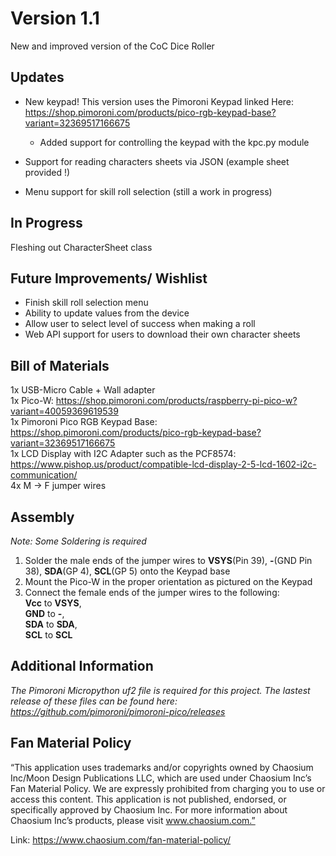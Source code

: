 # Version 1.1
New and improved version of the CoC Dice Roller 

## Updates
- New keypad! This version uses the Pimoroni Keypad linked Here: https://shop.pimoroni.com/products/pico-rgb-keypad-base?variant=32369517166675
  
  - Added support for controlling the keypad with the kpc.py module
- Support for reading characters sheets via JSON (example sheet provided !)
- Menu support for skill roll selection (still a work in progress)

## In Progress
Fleshing out CharacterSheet class

## Future Improvements/ Wishlist
- Finish skill roll selection menu
- Ability to update values from the device
- Allow user to select level of success when making a roll
- Web API support for users to download their own character sheets

## Bill of Materials
1x USB-Micro Cable + Wall adapter  
1x Pico-W: https://shop.pimoroni.com/products/raspberry-pi-pico-w?variant=40059369619539  
1x Pimoroni Pico RGB Keypad Base: https://shop.pimoroni.com/products/pico-rgb-keypad-base?variant=32369517166675  
1x LCD Display  with I2C Adapter such as the PCF8574: https://www.pishop.us/product/compatible-lcd-display-2-5-lcd-1602-i2c-communication/    
4x M -> F jumper wires  

## Assembly
_Note: Some Soldering is required_

1. Solder the male ends of the jumper wires to **VSYS**(Pin 39), **-**(GND Pin 38), **SDA**(GP 4), **SCL**(GP 5) onto the Keypad base
2. Mount the Pico-W in the proper orientation as pictured on the Keypad
3. Connect the female ends of the jumper wires to the following:  
   **Vcc** to **VSYS**,  
   **GND** to **-**,  
   **SDA** to **SDA**,  
   **SCL** to **SCL**  

## Additional Information
_The Pimoroni Micropython uf2 file is required for this project. The lastest release of these files can be found here: https://github.com/pimoroni/pimoroni-pico/releases_


## Fan Material Policy  
“This application uses trademarks and/or copyrights owned by Chaosium Inc/Moon Design Publications LLC, which are used under Chaosium Inc’s Fan Material Policy.
We are expressly prohibited from charging you to use or access this content. This application is not published, endorsed, or specifically approved by Chaosium Inc.
For more information about Chaosium Inc’s products, please visit www.chaosium.com.”

Link: https://www.chaosium.com/fan-material-policy/
